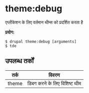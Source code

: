 # theme:debug
एप्लीकेशन के लिए वर्तमान थीम्स को प्रदर्शित करता है

**प्रयोग:**
```
$ drupal theme:debug [arguments]
$ tde  
```

## उपलब्ध तर्कों
तर्क | विवरण
---------|-------------
theme | डिबग करने के लिए विशिष्ट थीम
